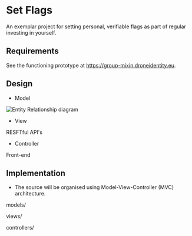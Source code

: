 # Set Flags
  
An exemplar project for setting personal, verifiable flags as part of regular investing in yourself.

## Requirements

See the functioning prototype at https://group-mixin.droneidentity.eu.

## Design

* Model

![Entity Relationship diagram](https://github.com/set-flags/set-flags/blob/master/docs/models.png)

* View

RESFTful API's

* Controller

Front-end

## Implementation

* The source will be organised using Model-View-Controller (MVC) architecture.

models/

views/

controllers/
